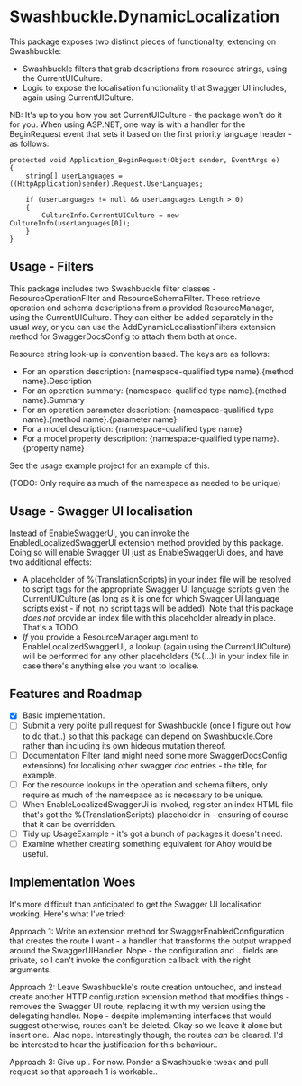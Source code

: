 # Swashbuckle.DynamicLocalization

This package exposes two distinct pieces of functionality, extending on Swashbuckle:
 * Swashbuckle filters that grab descriptions from resource strings, using the CurrentUICulture.
 * Logic to expose the localisation functionality that Swagger UI includes, again using CurrentUICulture.

NB: It's up to you how you set CurrentUICulture - the package won't do it for you. When using ASP.NET, one way is with a handler for the BeginRequest event that sets it based on the first priority language header - as follows:

    protected void Application_BeginRequest(Object sender, EventArgs e)
    {
        string[] userLanguages = ((HttpApplication)sender).Request.UserLanguages;

        if (userLanguages != null && userLanguages.Length > 0)
        {
            CultureInfo.CurrentUICulture = new CultureInfo(userLanguages[0]);
        }
    }

## Usage - Filters

This package includes two Swashbuckle filter classes - ResourceOperationFilter and ResourceSchemaFilter. These retrieve operation and schema descriptions from a provided ResourceManager, using the CurrentUICulture. They can either be added separately in the usual way, or you can use the AddDynamicLocalisationFilters extension method for SwaggerDocsConfig to attach them both at once.

Resource string look-up is convention based. The keys are as follows:
 
 * For an operation description: {namespace-qualified type name}.{method name}.Description
 * For an operation summary: {namespace-qualified type name}.{method name}.Summary
 * For an operation parameter description: {namespace-qualified type name}.{method name}.{parameter name}
 * For a model description: {namespace-qualified type name}
 * For a model property description: {namespace-qualified type name}.{property name}

See the usage example project for an example of this.

(TODO: Only require as much of the namespace as needed to be unique)

## Usage - Swagger UI localisation

Instead of EnableSwaggerUi, you can invoke the EnabledLocalizedSwaggerUI extension method provided by this package. Doing so will enable Swagger UI just as EnableSwaggerUi does, and have two additional effects:

 * A placeholder of %(TranslationScripts) in your index file will be resolved to script tags for the appropriate Swagger UI language scripts given the CurrentUICulture (as long as it is one for which Swagger UI language scripts exist - if not, no script tags will be added). Note that this package _does not_ provide an index file with this placeholder already in place. That's a TODO.
 * _If_ you provide a ResourceManager argument to EnableLocalizedSwaggerUi, a lookup (again using the CurrentUICulture) will be performed for any other placeholders (%(...)) in your index file in case there's anything else you want to localise.

## Features and Roadmap

- [x] Basic implementation.
- [ ] Submit a very polite pull request for Swashbuckle (once I figure out how to do that..) so that this package can depend on Swashbuckle.Core rather than including its own hideous mutation thereof.
- [ ] Documentation Filter (and might need some more SwaggerDocsConfig extensions) for localising other swagger doc entries - the title, for example.
- [ ] For the resource lookups in the operation and schema filters, only require as much of the namespace as is necessary to be unique.
- [ ] When EnableLocalizedSwaggerUi is invoked, register an index HTML file that's got the %(TranslationScripts) placeholder in - ensuring of course that it can be overridden.
- [ ] Tidy up UsageExample - it's got a bunch of packages it doesn't need.
- [ ] Examine whether creating something equivalent for Ahoy would be useful.

## Implementation Woes

It's more difficult than anticipated to get the Swagger UI localisation working. Here's what I've tried:

Approach 1: Write an extension method for SwaggerEnabledConfiguration that creates the route I want - a handler that transforms the output wrapped around the SwaggerUIHandler. Nope - the configuration and .. fields are private, so I can't invoke the configuration callback with the right arguments.

Approach 2: Leave Swashbuckle's route creation untouched, and instead create another HTTP configuration extension method that modifies things - removes the Swagger UI route, replacing it with my version using the delegating handler. Nope - despite implementing interfaces that would suggest otherwise, routes can't be deleted. Okay so we leave it alone but insert one.. Also nope. Interestingly though, the routes _can_ be cleared. I'd be interested to hear the justification for this behaviour..

Approach 3: Give up.. For now. Ponder a Swashbuckle tweak and pull request so that approach 1 is workable..

